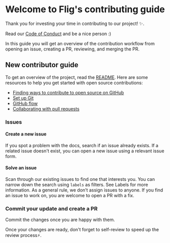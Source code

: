 # Welcome to Flig's contributing guide <!-- omit in toc -->

Thank you for investing your time in contributing to our project! :sparkles:. 

Read our [Code of Conduct](./CODE_OF_CONDUCT.md) and be a nice person :)

In this guide you will get an overview of the contribution workflow from opening an issue, creating a PR, reviewing, and merging the PR.

## New contributor guide

To get an overview of the project, read the [README](README.md). Here are some resources to help you get started with open source contributions:

- [Finding ways to contribute to open source on GitHub](https://docs.github.com/en/get-started/exploring-projects-on-github/finding-ways-to-contribute-to-open-source-on-github)
- [Set up Git](https://docs.github.com/en/get-started/quickstart/set-up-git)
- [GitHub flow](https://docs.github.com/en/get-started/quickstart/github-flow)
- [Collaborating with pull requests](https://docs.github.com/en/github/collaborating-with-pull-requests)
### Issues

#### Create a new issue

If you spot a problem with the docs, search if an issue already exists. If a related issue doesn't exist, you can open a new issue using a relevant issue form.

#### Solve an issue

Scan through our existing issues to find one that interests you. You can narrow down the search using `labels` as filters. See Labels for more information. As a general rule, we don’t assign issues to anyone. If you find an issue to work on, you are welcome to open a PR with a fix.

### Commit your update and create a PR

Commit the changes once you are happy with them.

Once your changes are ready, don't forget to self-review to speed up the review process:zap:.
